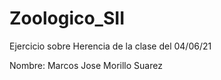 # Zoologico_SII
Ejercicio sobre Herencia de la clase del 04/06/21

Nombre: Marcos Jose Morillo Suarez
